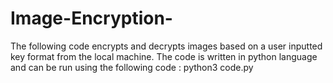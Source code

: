 # Image-Encryption-
The following code encrypts and decrypts images based on a user inputted key format from the local machine. The code is written in python language and can be run using the following code : 
python3 code.py
